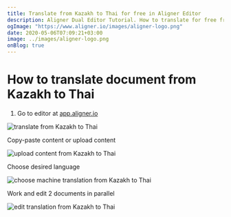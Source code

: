 ```yaml
---
title: Translate from Kazakh to Thai for free in Aligner Editor
description: Aligner Dual Editor Tutorial. How to translate for free from Kazakh to Thai. Aligner is multilingual document management platform. 
ogImage: "https://www.aligner.io/images/aligner-logo.png"
date: 2020-05-06T07:09:21+03:00
image: ../images/aligner-logo.png
onBlog: true
---
```


# How to translate document from Kazakh to Thai

1. Go to editor at [app.aligner.io](https://app.aligner.io "Aligner App web page")

![translate from Kazakh to Thai](../aligner-blank-editor.png "translate from Kazakh to Thai")

Copy-paste content or upload content

![upload content from Kazakh to Thai](../aligner-uploaded-document.png "upload content from Kazakh to Thai")

Choose desired language

![choose machine translation from Kazakh to Thai](../aligner-language-dropdown.png "choose machine translation from Kazakh to Thai")

Work and edit 2 documents in parallel

![edit translation from Kazakh to Thai](../aligner-double-sitded-editor.png "edit translation from Kazakh to Thai")


